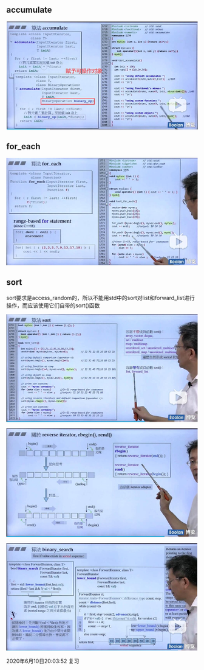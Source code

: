 ## accumulate
![accumulate.jpg](accumulate.jpg)

## for_each
![for_each.jpg](for_each.jpg)

## sort
sort要求是access_random的，所以不能用std中的sort对list和forward_list进行操作，而应该使用它们自带的sort()函数

![sort.jpg](sort.jpg)

![rbegin](rbegin.jpg)

![binary_search](binary_search.jpg)

2020年6月10日20:03:52 复习
